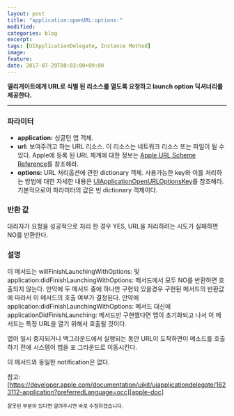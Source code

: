 ```yaml
---
layout: post
title: "application:openURL:options:"
modified:
categories: blog
excerpt:
tags: [UIApplicationDelegate, Instance Method]
image:
feature:
date: 2017-07-29T00:03:00+09:00
---
```


**델리게이트에게 URL로 식별 된 리소스를 열도록 요청하고 launch option 딕셔너리를 제공한다.**

---

### 파라미터
 - **application:** 싱글턴 앱 객체.
 - **url:** 보여주려고 하는 URL 리소스. 이 리소스는 네트워크 리소스 또는 파일이 될 수 있다. Apple에 등록 된 URL 체계에 대한 정보는 [Apple URL Scheme Reference][Apple URL Scheme Reference]를 참조해라.
 - **options:** URL 처리옵션에 관한 dictionary 객체. 사용가능한 key와 이를 처리하는 방법에 대한 자세한 내용은 [UIApplicationOpenURLOptionsKey][UIApplicationOpenURLOptionsKey]를 참조해라. 기본적으로이 파라미터의 값은 빈 dictionary 객체이다.

### 반환 값
대리자가 요청을 성공적으로 처리 한 경우 YES, URL을 처리하려는 시도가 실패하면 NO를 반환한다.

### 설명
이 메서드는 willFinishLaunchingWithOptions: 및 application:didFinishLaunchingWithOptions: 메서드에서 모두 NO를 반환하면 호출되지 않는다. 만약에 두 메서드 중에 하나만 구현되 있을경우 구현된 메서드의 반환값에 따라서 이 메서드의 호출 여부가 결정된다. 만약에 application:didFinishLaunchingWithOptions: 메서드 대신에 applicationDidFinishLaunching: 메서드만 구현했다면 앱이 초기화되고 나서 이 메서드는 특정 URL을 열기 위해서 호출될 것이다. 

앱이 일시 중지되거나 백그라운드에서 실행되는 동안 URL이 도착하면이 메소드를 호출하기 전에 시스템이 앱을 포 그라운드로 이동시킨다.

이 메서드와 동일한 notification은 없다.

참고: [https://developer.apple.com/documentation/uikit/uiapplicationdelegate/1623112-application?preferredLanguage=occ][apple-doc]

<sub>잘못된 부분이 있다면 알려주시면 바로 수정하겠습니다.</sub>

[Apple URL Scheme Reference]: https://developer.apple.com/library/content/featuredarticles/iPhoneURLScheme_Reference/Introduction/Introduction.html#//apple_ref/doc/uid/TP40007899

[UIApplicationOpenURLOptionsKey]: https://developer.apple.com/documentation/uikit/uiapplicationdelegate/uiapplicationopenurloptionskey?language=objc

[apple-doc]: https://developer.apple.com/documentation/uikit/uiapplicationdelegate/1623112-application?preferredLanguage=occ